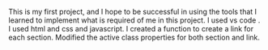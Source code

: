 This is my first project, and I hope to be successful in using the tools that I learned to implement what is required of me in this project.
I used vs code .
I used html and css and javascript.
I created a function to create a link for each section.
Modified the active class properties for both section and link.
